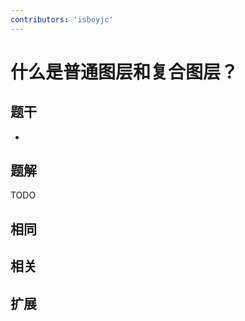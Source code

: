 ```yaml
---
contributors: 'isboyjc'
---
```


# 什么是普通图层和复合图层？

## 题干

- 



## 题解

<!-- ::: details 点我查看题解 -->

  TODO

<!-- ::: -->



## 相同


## 相关


## 扩展

